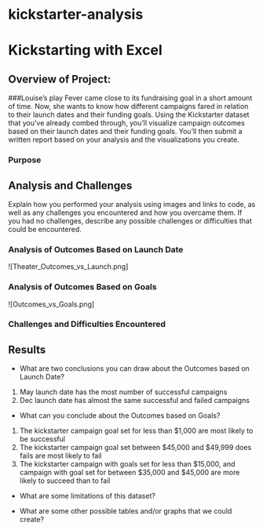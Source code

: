 # kickstarter-analysis
# Kickstarting with Excel

## Overview of Project: 
###Louise’s play Fever came close to its fundraising goal in a short amount of time. Now, she wants to know how different campaigns fared in relation to their launch dates and their funding goals. Using the Kickstarter dataset that you’ve already combed through, you’ll visualize campaign outcomes based on their launch dates and their funding goals. You’ll then submit a written report based on your analysis and the visualizations you create.

### Purpose

## Analysis and Challenges
Explain how you performed your analysis using images and links to code, as well as any challenges you encountered and how you overcame them. If you had no challenges, describe any possible challenges or difficulties that could be encountered.

### Analysis of Outcomes Based on Launch Date
![Theater_Outcomes_vs_Launch.png]

### Analysis of Outcomes Based on Goals
![Outcomes_vs_Goals.png]

### Challenges and Difficulties Encountered



## Results

- What are two conclusions you can draw about the Outcomes based on Launch Date?
1. May launch date has the most number of successful campaigns
2. Dec launch date has almost the same successful and failed campaigns 

- What can you conclude about the Outcomes based on Goals?
1. The kickstarter campaign goal set for less than $1,000 are most likely to be successful
2. The kickstarter campaign goal set between $45,000 and $49,999 does fails are most likely to fail
3. The kickstarter campaign with goals set for less than $15,000, and campaign with goal set for between $35,000 and $45,000 are more likely to succeed than to fail

- What are some limitations of this dataset?


- What are some other possible tables and/or graphs that we could create?
